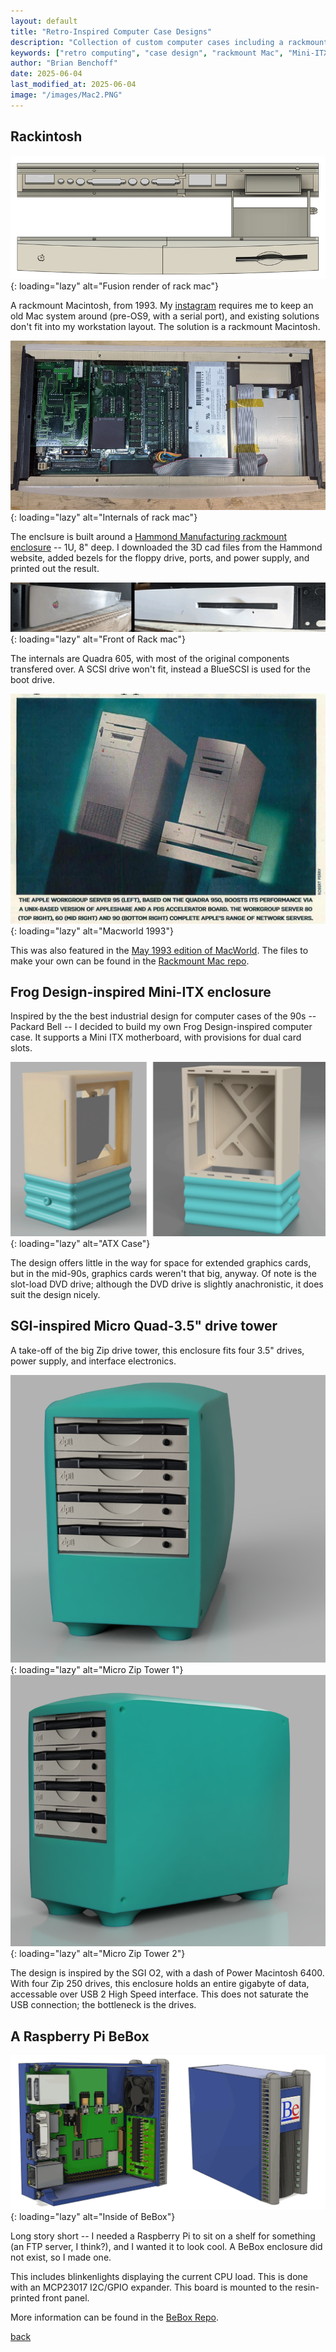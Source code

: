 ```yaml
---
layout: default
title: "Retro-Inspired Computer Case Designs"
description: "Collection of custom computer cases including a rackmount Mac, Frog Design-inspired Mini-ITX case, and SGI-style drive tower"
keywords: ["retro computing", "case design", "rackmount Mac", "Mini-ITX", "Frog Design", "industrial design", "Quadra 605", "custom cases"]
author: "Brian Benchoff"
date: 2025-06-04
last_modified_at: 2025-06-04
image: "/images/Mac2.PNG"
---
```

## Rackintosh

![Fusion render of rack mac](/images/Mac2.PNG){: loading="lazy" alt="Fusion render of rack mac"}

A rackmount Macintosh, from 1993. My [instagram](https://www.instagram.com/640by480/) requires me to keep an old Mac system around (pre-OS9, with a serial port), and existing solutions don't fit into my workstation layout. The solution is a rackmount Macintosh.

![Internals of rack mac](/images/Mac1.jpg){: loading="lazy" alt="Internals of rack mac"}

The enclsure is built around a [Hammond Manufacturing rackmount enclosure](https://www.hammfg.com/electronics/small-case/rack-mount/rm) -- 1U, 8" deep. I downloaded the 3D cad files from the Hammond website, added bezels for the floppy drive, ports, and power supply, and printed out the result. 

![Front of Rack mac](/images/Mac3.png){: loading="lazy" alt="Front of Rack mac"}

The internals are Quadra 605, with most of the original components transfered over. A SCSI drive won't fit, instead a BlueSCSI is used for the boot drive.

![Macworld 1993](/images/Macworld.jpg){: loading="lazy" alt="Macworld 1993"}

This was also featured in the [May 1993 edition of MacWorld](https://twitter.com/NanoRaptor/status/1457436098896941057). The files to make your own can be found in the [Rackmount Mac repo](https://github.com/bbenchoff/RackmountMac).

## Frog Design-inspired Mini-ITX enclosure

Inspired by the the best industrial design for computer cases of the 90s -- Packard Bell -- I decided to build my own Frog Design-inspired computer case. It supports a Mini ITX motherboard, with provisions for dual card slots.

![ATX Case](/images/Mobocase1.png){: loading="lazy" alt="ATX Case"}

The design offers little in the way for space for extended graphics cards, but in the mid-90s, graphics cards weren't that big, anyway. Of note is the slot-load DVD drive; although the DVD drive is slightly anachronistic, it does suit the design nicely.

## SGI-inspired Micro Quad-3.5" drive tower

A take-off of the big Zip drive tower, this enclosure fits four 3.5" drives, power supply, and interface electronics.

![Micro Zip Tower 1](/images/ZipTower1.png){: loading="lazy" alt="Micro Zip Tower 1"}
![Micro Zip Tower 2](/images/ZipTower2.png){: loading="lazy" alt="Micro Zip Tower 2"}

The design is inspired by the SGI O2, with a dash of Power Macintosh 6400. With four Zip 250 drives, this enclosure holds an entire gigabyte of data, accessable over USB 2 High Speed interface. This does not saturate the USB connection; the bottleneck is the drives.

## A Raspberry Pi BeBox

![Inside of BeBox](/images/BeBox2.png){: loading="lazy" alt="Inside of BeBox"}

Long story short -- I needed a Raspberry Pi to sit on a shelf for something (an FTP server, I think?), and I wanted it to look cool. A BeBox enclosure did not exist, so I made one.

This includes blinkenlights displaying the current CPU load. This is done with an MCP23017 I2C/GPIO expander. This board is mounted to the resin-printed front panel.

More information can be found in the [BeBox Repo](https://github.com/bbenchoff/Raspi-BeBox).

[back](../)